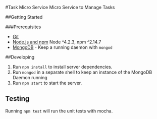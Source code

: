 #Task Micro Service
Micro Service to Manage Tasks

##Getting Started

###Prerequisites
- [Git](https://git-scm.com/)
- [Node.js and npm](nodejs.org) Node ^4.2.3, npm ^2.14.7
- [MongoDB](https://www.mongodb.org/) - Keep a running daemon with `mongod`

##Developing
1. Run `npm install` to install server dependencies.
2. Run `mongod` in a separate shell to keep an instance of the MongoDB Daemon running
3. Run `npm start` to start the server.

## Testing

Running `npm test` will run the unit tests with mocha.
